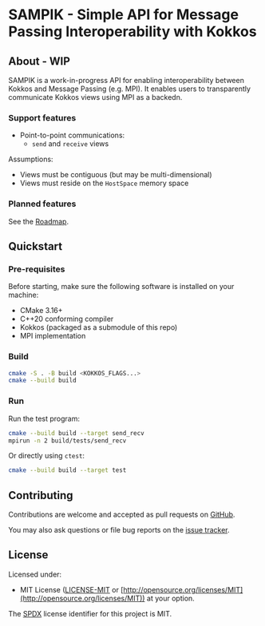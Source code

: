 # SAMPIK - Simple API for Message Passing Interoperability with Kokkos


## About - WIP

SAMPIK is a work-in-progress API for enabling interoperability between Kokkos and Message Passing (e.g. MPI). It enables users to transparently communicate Kokkos views using MPI as a backedn.

### Support features

- Point-to-point communications:
  - `send` and `receive` views

Assumptions:
- Views must be contiguous (but may be multi-dimensional)
- Views must reside on the `HostSpace` memory space

### Planned features

See the [Roadmap](./docs/ROADMAP.md).


## Quickstart

### Pre-requisites

Before starting, make sure the following software is installed on your machine:
- CMake 3.16+
- C++20 conforming compiler
- Kokkos (packaged as a submodule of this repo)
- MPI implementation

### Build

```sh
cmake -S . -B build <KOKKOS_FLAGS...>
cmake --build build
```

### Run

Run the test program:
```sh
cmake --build build --target send_recv
mpirun -n 2 build/tests/send_recv
```
Or directly using `ctest`:
```sh
cmake --build build --target test
```


## Contributing

Contributions are welcome and accepted as pull requests on [GitHub](https://github.com/dssgabriel/sampik).

You may also ask questions or file bug reports on the [issue tracker](https://github.com/dssgabriel/sampik/issues).


## License

Licensed under:
- MIT License ([LICENSE-MIT](https://github.com/dssgabriel/sampik/blob/master/LICENSE-MIT) or [http://opensource.org/licenses/MIT](http://opensource.org/licenses/MIT))
at your option.  

The [SPDX](https://spdx.dev/) license identifier for this project is MIT.

